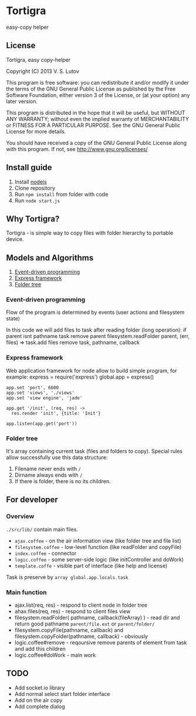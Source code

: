 # Tortigra #

easy-copy helper

## License ##
Tortigra, easy copy-helper

Copyright (C) 2013 V. S. Lutov

This program is free software: you can redistribute it and/or modify it under the terms of the GNU General Public License as published by the Free Software Foundation, either version 3 of the License, or (at your option) any later version.

This program is distributed in the hope that it will be useful, but WITHOUT ANY WARRANTY; without even the implied warranty of MERCHANTABILITY or FITNESS FOR A PARTICULAR PURPOSE. See the GNU General Public License for more details.

You should have received a copy of the GNU General Public License along with this program. If not, see http://www.gnu.org/licenses/

## Install guide ##
1. Install [nodejs][1]
2. Clone repository
3. Run `npm install` from folder with code
4. Run `node start.js`

## Why Tortigra? ##
Tortigra - is simple way to copy files with folder hierarchy to portable device.

## Models and Algorithms ##
1. [Event-driven programming][2]
2. [Express framework][3]
3. [Folder tree][4]

### Event-driven programming ###
Flow of the program is determined by events (user actions and filesystem state)

In this code we will add files to task after reading folder (long operation):
    if parent isnt pathname
      task.remove parent
      filesystem.readFolder parent, (err, files) =>
        task.add files
        remove task, pathname, callback

### Express framework ###
Web application framework for node allow to build simple program, for example:
    express = require('express')
    global.app = express()

    app.set 'port', 6600
    app.set 'views', './views'
    app.set 'view engine', 'jade'

    app.get '/init', (req, res) ->
      res.render 'init', {title: 'Init'}

    app.listen(app.get('port'))

### Folder tree ###
It's array containing current task (files and folders to copy). Special rules allow successfully use this data structure:

1. Filename never ends with `/`
2. Dirname always ends with `/`
3. If there is folder, there is no its children.

## For developer ##

### Overview ###
`./src/lib/` contain main files.

- `ajax.coffee` - on the air information view (like folder tree and file list)
- `filesystem.coffee` - low-level function (like readFolder and copyFile)
- `index.coffee` - connector
- `logic.coffee` - some server-side logic (like initController and doWork)
- `template.coffe` - visible part of interface (like help and license)

Task is preserve by `array global.app.locals.task`

### Main function ###

- ajax.list(req, res) - respond to client node in folder tree
- ahax.files(req, res) - respond to client files view
- filesystem.readFolder( pathname, callback(fileArray) ) - read dir and return good pathname `parent/file.ext` or `parent/folder/`
- filesystem.copyFile(pathname, callback) and filesystem.copyFolder(pathname, callback) - obviously
- logic.coffee#remove - reqoursive remove parents of element from task and add this children
- logic.coffee#doWork - main work

## TODO ##
- Add socket.io library
- Add normal select start folder interface
- Add on the air copy
- Add complete dialog

[1]: http://nodejs.org/ 'site:nodejs'
[2]: http://en.wikipedia.org/wiki/Event-driven_programming 'wiki:Event-driven programming'
[3]: http://expressjs.com/ 'site:Express framework'
[4]: http://en.wikipedia.org/wiki/Tree_structure 'wiki:Tree structure'